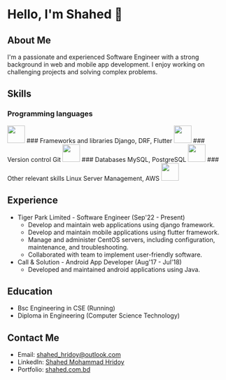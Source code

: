 # Hello, I'm Shahed 👋

## About Me
I'm a passionate and experienced Software Engineer with a strong background in web and mobile app development. I enjoy working on challenging projects and solving complex problems.

## Skills
### Programming languages
<img src="https://skillicons.dev/icons?i=py,dart" height="40" />
### Frameworks and libraries
Django, DRF, Flutter
<img src="https://skillicons.dev/icons?i=py,django,html,css,js,nginx,mysql,linux" height="40" />
### Version control
Git
<img src="https://skillicons.dev/icons?i=py,django,html,css,js,nginx,mysql,linux" height="40" />
### Databases
MySQL, PostgreSQL
<img src="https://skillicons.dev/icons?i=py,django,html,css,js,nginx,mysql,linux" height="40" />
### Other relevant skills
Linux Server Management, AWS
<img src="https://skillicons.dev/icons?i=py,django,html,css,js,nginx,mysql,linux" height="40" />

## Experience
- Tiger Park Limited - Software Engineer (Sep'22 - Present)
  - Develop and maintain web applications using django framework.
  - Develop and maintain mobile applications using flutter framework.
  - Manage and administer CentOS servers, including configuration, maintenance, and troubleshooting.
  - Collaborated with team to implement user-friendly software.
- Call & Solution - Android App Developer (Aug'17 - Jul'18)
  - Developed and maintained android applications using Java.

## Education
- Bsc Engineering in CSE (Running)
- Diploma in Engineering (Computer Science Technology)

## Contact Me
- Email: [shahed_hridoy@outlook.com](mailto:shahed_hridoy@outlook.com)
- LinkedIn: [Shahed Mohammad Hridoy](https://www.linkedin.com/in/shahedmohammadhridoy/)
- Portfolio: [shahed.com.bd](https://shahed.com.bd)
